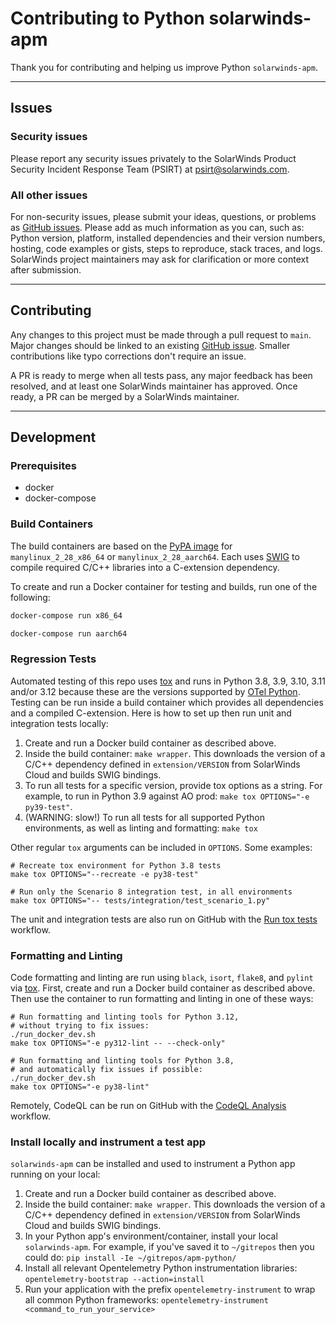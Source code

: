# Contributing to Python solarwinds-apm

Thank you for contributing and helping us improve Python `solarwinds-apm`.

----

## Issues

### Security issues

Please report any security issues privately to the SolarWinds Product Security Incident Response Team (PSIRT) at [psirt@solarwinds.com](mailto:psirt@solarwinds.com).

### All other issues

For non-security issues, please submit your ideas, questions, or problems as [GitHub issues](https://github.com/solarwinds/apm-python/issues). Please add as much information as you can, such as: Python version, platform, installed dependencies and their version numbers, hosting, code examples or gists, steps to reproduce, stack traces, and logs. SolarWinds project maintainers may ask for clarification or more context after submission.

----
## Contributing

Any changes to this project must be made through a pull request to `main`. Major changes should be linked to an existing [GitHub issue](https://github.com/solarwinds/apm-python/issues). Smaller contributions like typo corrections don't require an issue.

A PR is ready to merge when all tests pass, any major feedback has been resolved, and at least one SolarWinds maintainer has approved. Once ready, a PR can be merged by a SolarWinds maintainer.

----
## Development

### Prerequisites

* docker
* docker-compose

### Build Containers

The build containers are based on the [PyPA image](https://github.com/pypa/manylinux) for `manylinux_2_28_x86_64` or `manylinux_2_28_aarch64`. Each uses [SWIG](https://www.swig.org/Doc1.3/Python.html) to compile required C/C++ libraries into a C-extension dependency.

To create and run a Docker container for testing and builds, run one of the following:
```bash
docker-compose run x86_64
```

```bash
docker-compose run aarch64
```

### Regression Tests

Automated testing of this repo uses [tox](https://tox.readthedocs.io) and runs in Python 3.8, 3.9, 3.10, 3.11 and/or 3.12 because these are the versions supported by [OTel Python](https://github.com/open-telemetry/opentelemetry-python/blob/main/tox.ini). Testing can be run inside a build container which provides all dependencies and a compiled C-extension. Here is how to set up then run unit and integration tests locally:

1. Create and run a Docker build container as described above.
2. Inside the build container: `make wrapper`. This downloads the version of a C/C++ dependency defined in `extension/VERSION` from SolarWinds Cloud and builds SWIG bindings.
3. To run all tests for a specific version, provide tox options as a string. For example, to run in Python 3.9 against AO prod: `make tox OPTIONS="-e py39-test"`.
4. (WARNING: slow!) To run all tests for all supported Python environments, as well as linting and formatting: `make tox`

Other regular `tox` arguments can be included in `OPTIONS`. Some examples:

```
# Recreate tox environment for Python 3.8 tests
make tox OPTIONS="--recreate -e py38-test"

# Run only the Scenario 8 integration test, in all environments
make tox OPTIONS="-- tests/integration/test_scenario_1.py"
```

The unit and integration tests are also run on GitHub with the [Run tox tests](https://github.com/solarwinds/apm-python/actions/workflows/run_tox_tests.yaml) workflow.

### Formatting and Linting

Code formatting and linting are run using `black`, `isort`, `flake8`, and `pylint` via [tox](https://tox.readthedocs.io). First, create and run a Docker build container as described above. Then use the container to run formatting and linting in one of these ways:

```
# Run formatting and linting tools for Python 3.12,
# without trying to fix issues:
./run_docker_dev.sh
make tox OPTIONS="-e py312-lint -- --check-only"

# Run formatting and linting tools for Python 3.8,
# and automatically fix issues if possible:
./run_docker_dev.sh
make tox OPTIONS="-e py38-lint"
```

Remotely, CodeQL can be run on GitHub with the [CodeQL Analysis](https://github.com/solarwinds/apm-python/actions/workflows/codeql_analysis.yaml) workflow.

### Install locally and instrument a test app

`solarwinds-apm` can be installed and used to instrument a Python app running on your local:

1. Create and run a Docker build container as described above.
2. Inside the build container: `make wrapper`. This downloads the version of a C/C++ dependency defined in `extension/VERSION` from SolarWinds Cloud and builds SWIG bindings.
3. In your Python app's environment/container, install your local `solarwinds-apm`. For example, if you've saved it to `~/gitrepos` then you could do:
  ```pip install -Ie ~/gitrepos/apm-python/```
4. Install all relevant Opentelemetry Python instrumentation libraries:
  ```opentelemetry-bootstrap --action=install```
5. Run your application with the prefix `opentelemetry-instrument` to wrap all common Python frameworks:
    ```opentelemetry-instrument <command_to_run_your_service>```

